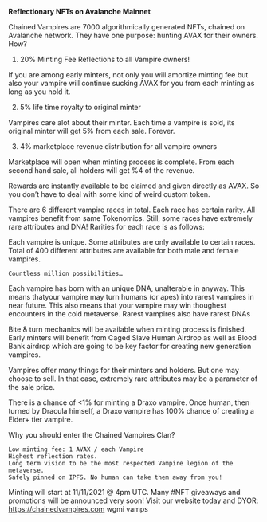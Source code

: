 **Reflectionary NFTs on Avalanche Mainnet**

Chained Vampires are 7000 algorithmically generated NFTs, chained on Avalanche network. They have one purpose: hunting AVAX for their owners. How?
1) 20% Minting Fee Reflections to all Vampire owners!

If you are among early minters, not only you will amortize minting fee but also your vampire will continue sucking AVAX for you from each minting as long as you hold it.

2) 5% life time royalty to original minter

Vampires care alot about their minter. Each time a vampire is sold, its original minter will get 5% from each sale. Forever.

3) 4% marketplace revenue distribution for all vampire owners

Marketplace will open when minting process is complete. From each second hand sale, all holders will get %4 of the revenue.

Rewards are instantly available to be claimed and given directly as AVAX. So you don’t have to deal with some kind of weird custom token.

There are 6 different vampire races in total. Each race has certain rarity. All vampires benefit from same Tokenomics. Still, some races have extremely rare attributes and DNA! Rarities for each race is as follows:

Each vampire is unique. Some attributes are only available to certain races. Total of 400 different attributes are available for both male and female vampires.

    Countless million possibilities…

Each vampire has born with an unique DNA, unalterable in anyway. This means thatyour vampire may turn humans (or apes) into rarest vampires in near future. This also means that your vampire may win thoughest encounters in the cold metaverse. Rarest vampires also have rarest DNAs

Bite & turn mechanics will be available when minting process is finished. Early minters will benefit from Caged Slave Human Airdrop as well as Blood Bank airdrop which are going to be key factor for creating new generation vampires.

Vampires offer many things for their minters and holders. But one may choose to sell. In that case, extremely rare attributes may be a parameter of the sale price.

There is a chance of <1% for minting a Draxo vampire. Once human, then turned by Dracula himself, a Draxo vampire has 100% chance of creating a Elder+ tier vampire.

Why you should enter the Chained Vampires Clan?

    Low minting fee: 1 AVAX / each Vampire
    Highest reflection rates.
    Long term vision to be the most respected Vampire legion of the metaverse.
    Safely pinned on IPFS. No human can take them away from you!

Minting will start at 11/11/2021 @ 4pm UTC. Many #NFT giveaways and promotions will be announced very soon! Visit our website today and DYOR: https://chainedvampires.com
wgmi vamps
